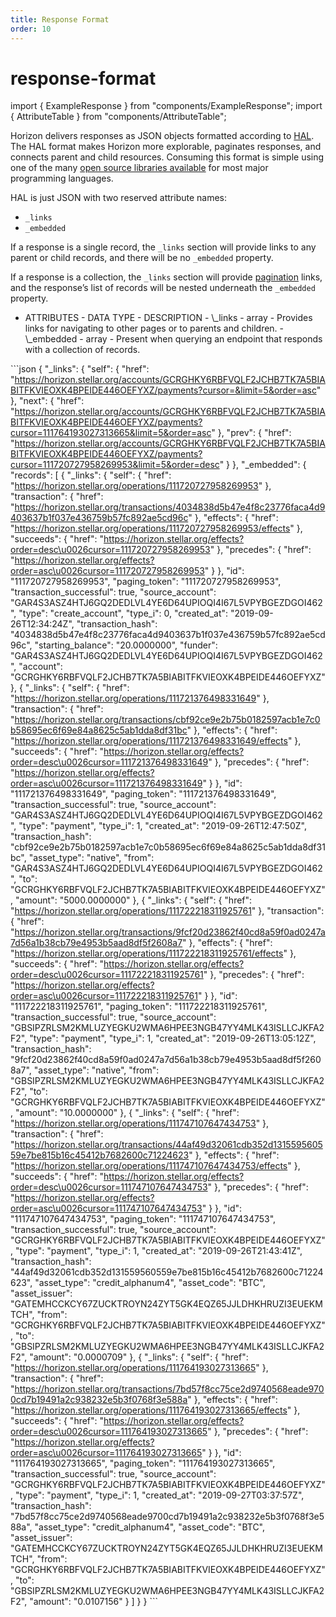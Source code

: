 ```yaml
---
title: Response Format
order: 10
---
```


# response-format

import { ExampleResponse } from "components/ExampleResponse"; import { AttributeTable } from "components/AttributeTable";

Horizon delivers responses as JSON objects formatted according to [HAL](https://en.wikipedia.org/wiki/Hypertext_Application_Language). The HAL format makes Horizon more explorable, paginates responses, and connects parent and child resources. Consuming this format is simple using one of the many [open source libraries available](https://github.com/mikekelly/hal_specification/wiki/Libraries) for most major programming languages.

HAL is just JSON with two reserved attribute names:

* `_links`
* `_embedded`

If a response is a single record, the `_links` section will provide links to any parent or child records, and there will be no `_embedded` property.

If a response is a collection, the `_links` section will provide [pagination](pagination/index.md) links, and the response’s list of records will be nested underneath the `_embedded` property.

 - ATTRIBUTES - DATA TYPE - DESCRIPTION - \\_links - array - Provides links for navigating to other pages or to parents and children. - \\_embedded - array - Present when querying an endpoint that responds with a collection of records.

 \`\`\`json { "\_links": { "self": { "href": "https://horizon.stellar.org/accounts/GCRGHKY6RBFVQLF2JCHB7TK7A5BIABITFKVIEOXK4BPEIDE446OEFYXZ/payments?cursor=&limit=5&order=asc" }, "next": { "href": "https://horizon.stellar.org/accounts/GCRGHKY6RBFVQLF2JCHB7TK7A5BIABITFKVIEOXK4BPEIDE446OEFYXZ/payments?cursor=111764193027313665&limit=5&order=asc" }, "prev": { "href": "https://horizon.stellar.org/accounts/GCRGHKY6RBFVQLF2JCHB7TK7A5BIABITFKVIEOXK4BPEIDE446OEFYXZ/payments?cursor=111720727958269953&limit=5&order=desc" } }, "\_embedded": { "records": \[ { "\_links": { "self": { "href": "https://horizon.stellar.org/operations/111720727958269953" }, "transaction": { "href": "https://horizon.stellar.org/transactions/4034838d5b47e4f8c23776faca4d9403637b1f037e436759b57fc892ae5cd96c" }, "effects": { "href": "https://horizon.stellar.org/operations/111720727958269953/effects" }, "succeeds": { "href": "https://horizon.stellar.org/effects?order=desc\u0026cursor=111720727958269953" }, "precedes": { "href": "https://horizon.stellar.org/effects?order=asc\u0026cursor=111720727958269953" } }, "id": "111720727958269953", "paging\_token": "111720727958269953", "transaction\_successful": true, "source\_account": "GAR4S3ASZ4HTJ6GQ2DEDLVL4YE6D64UPIOQI4I67L5VPYBGEZDGOI462", "type": "create\_account", "type\_i": 0, "created\_at": "2019-09-26T12:34:24Z", "transaction\_hash": "4034838d5b47e4f8c23776faca4d9403637b1f037e436759b57fc892ae5cd96c", "starting\_balance": "20.0000000", "funder": "GAR4S3ASZ4HTJ6GQ2DEDLVL4YE6D64UPIOQI4I67L5VPYBGEZDGOI462", "account": "GCRGHKY6RBFVQLF2JCHB7TK7A5BIABITFKVIEOXK4BPEIDE446OEFYXZ" }, { "\_links": { "self": { "href": "https://horizon.stellar.org/operations/111721376498331649" }, "transaction": { "href": "https://horizon.stellar.org/transactions/cbf92ce9e2b75b0182597acb1e7c0b58695ec6f69e84a8625c5ab1dda8df31bc" }, "effects": { "href": "https://horizon.stellar.org/operations/111721376498331649/effects" }, "succeeds": { "href": "https://horizon.stellar.org/effects?order=desc\u0026cursor=111721376498331649" }, "precedes": { "href": "https://horizon.stellar.org/effects?order=asc\u0026cursor=111721376498331649" } }, "id": "111721376498331649", "paging\_token": "111721376498331649", "transaction\_successful": true, "source\_account": "GAR4S3ASZ4HTJ6GQ2DEDLVL4YE6D64UPIOQI4I67L5VPYBGEZDGOI462", "type": "payment", "type\_i": 1, "created\_at": "2019-09-26T12:47:50Z", "transaction\_hash": "cbf92ce9e2b75b0182597acb1e7c0b58695ec6f69e84a8625c5ab1dda8df31bc", "asset\_type": "native", "from": "GAR4S3ASZ4HTJ6GQ2DEDLVL4YE6D64UPIOQI4I67L5VPYBGEZDGOI462", "to": "GCRGHKY6RBFVQLF2JCHB7TK7A5BIABITFKVIEOXK4BPEIDE446OEFYXZ", "amount": "5000.0000000" }, { "\_links": { "self": { "href": "https://horizon.stellar.org/operations/111722218311925761" }, "transaction": { "href": "https://horizon.stellar.org/transactions/9fcf20d23862f40cd8a59f0ad0247a7d56a1b38cb79e4953b5aad8df5f2608a7" }, "effects": { "href": "https://horizon.stellar.org/operations/111722218311925761/effects" }, "succeeds": { "href": "https://horizon.stellar.org/effects?order=desc\u0026cursor=111722218311925761" }, "precedes": { "href": "https://horizon.stellar.org/effects?order=asc\u0026cursor=111722218311925761" } }, "id": "111722218311925761", "paging\_token": "111722218311925761", "transaction\_successful": true, "source\_account": "GBSIPZRLSM2KMLUZYEGKU2WMA6HPEE3NGB47YY4MLK43ISLLCJKFA2F2", "type": "payment", "type\_i": 1, "created\_at": "2019-09-26T13:05:12Z", "transaction\_hash": "9fcf20d23862f40cd8a59f0ad0247a7d56a1b38cb79e4953b5aad8df5f2608a7", "asset\_type": "native", "from": "GBSIPZRLSM2KMLUZYEGKU2WMA6HPEE3NGB47YY4MLK43ISLLCJKFA2F2", "to": "GCRGHKY6RBFVQLF2JCHB7TK7A5BIABITFKVIEOXK4BPEIDE446OEFYXZ", "amount": "10.0000000" }, { "\_links": { "self": { "href": "https://horizon.stellar.org/operations/111747107647434753" }, "transaction": { "href": "https://horizon.stellar.org/transactions/44af49d32061cdb352d131559560559e7be815b16c45412b7682600c71224623" }, "effects": { "href": "https://horizon.stellar.org/operations/111747107647434753/effects" }, "succeeds": { "href": "https://horizon.stellar.org/effects?order=desc\u0026cursor=111747107647434753" }, "precedes": { "href": "https://horizon.stellar.org/effects?order=asc\u0026cursor=111747107647434753" } }, "id": "111747107647434753", "paging\_token": "111747107647434753", "transaction\_successful": true, "source\_account": "GCRGHKY6RBFVQLF2JCHB7TK7A5BIABITFKVIEOXK4BPEIDE446OEFYXZ", "type": "payment", "type\_i": 1, "created\_at": "2019-09-26T21:43:41Z", "transaction\_hash": "44af49d32061cdb352d131559560559e7be815b16c45412b7682600c71224623", "asset\_type": "credit\_alphanum4", "asset\_code": "BTC", "asset\_issuer": "GATEMHCCKCY67ZUCKTROYN24ZYT5GK4EQZ65JJLDHKHRUZI3EUEKMTCH", "from": "GCRGHKY6RBFVQLF2JCHB7TK7A5BIABITFKVIEOXK4BPEIDE446OEFYXZ", "to": "GBSIPZRLSM2KMLUZYEGKU2WMA6HPEE3NGB47YY4MLK43ISLLCJKFA2F2", "amount": "0.0000709" }, { "\_links": { "self": { "href": "https://horizon.stellar.org/operations/111764193027313665" }, "transaction": { "href": "https://horizon.stellar.org/transactions/7bd57f8cc75ce2d9740568eade9700cd7b19491a2c938232e5b3f0768f3e588a" }, "effects": { "href": "https://horizon.stellar.org/operations/111764193027313665/effects" }, "succeeds": { "href": "https://horizon.stellar.org/effects?order=desc\u0026cursor=111764193027313665" }, "precedes": { "href": "https://horizon.stellar.org/effects?order=asc\u0026cursor=111764193027313665" } }, "id": "111764193027313665", "paging\_token": "111764193027313665", "transaction\_successful": true, "source\_account": "GCRGHKY6RBFVQLF2JCHB7TK7A5BIABITFKVIEOXK4BPEIDE446OEFYXZ", "type": "payment", "type\_i": 1, "created\_at": "2019-09-27T03:37:57Z", "transaction\_hash": "7bd57f8cc75ce2d9740568eade9700cd7b19491a2c938232e5b3f0768f3e588a", "asset\_type": "credit\_alphanum4", "asset\_code": "BTC", "asset\_issuer": "GATEMHCCKCY67ZUCKTROYN24ZYT5GK4EQZ65JJLDHKHRUZI3EUEKMTCH", "from": "GCRGHKY6RBFVQLF2JCHB7TK7A5BIABITFKVIEOXK4BPEIDE446OEFYXZ", "to": "GBSIPZRLSM2KMLUZYEGKU2WMA6HPEE3NGB47YY4MLK43ISLLCJKFA2F2", "amount": "0.0107156" } \] } } \`\`\`


